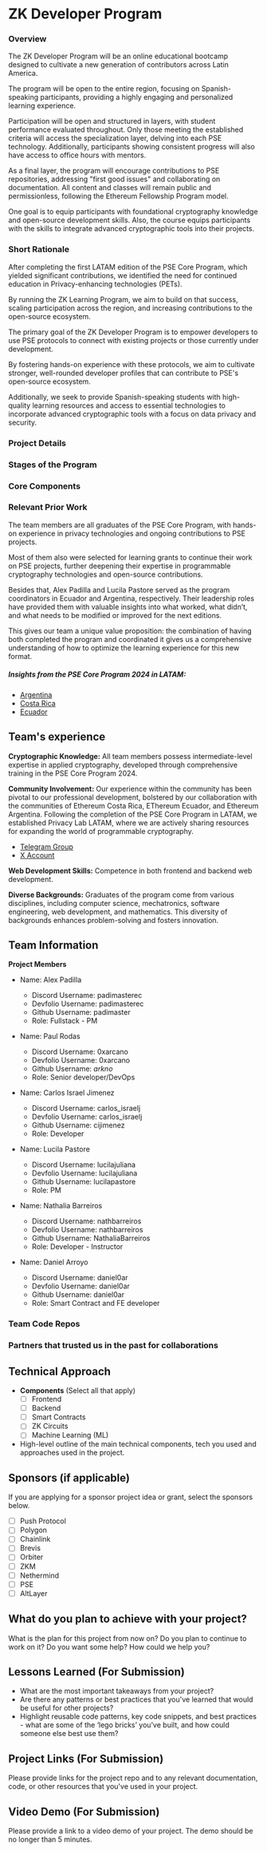 # ZK Developer Program

### Overview
The ZK Developer Program will be an online educational bootcamp designed to cultivate a new generation of contributors across Latin America.

The program will be open to the entire region, focusing on Spanish-speaking participants, providing a highly engaging and personalized learning experience. 

Participation will be open and structured in layers, with student performance evaluated throughout. Only those meeting the established criteria will access the specialization layer, delving into each PSE technology. Additionally, participants showing consistent progress will also have access to office hours with mentors.

As a final layer, the program will encourage contributions to PSE repositories, addressing "first good issues" and collaborating on documentation. All content and classes will remain public and permissionless, following the Ethereum Fellowship Program model.

One goal is to equip participants with foundational cryptography knowledge and open-source development skills. Also, the course equips participants with the skills to integrate advanced cryptographic tools into their projects.

### Short Rationale
After completing the first LATAM edition of the PSE Core Program, which yielded significant contributions, we identified the need for continued education in Privacy-enhancing technologies (PETs).

By running the ZK Learning Program, we aim to build on that success, scaling participation across the region, and increasing contributions to the open-source ecosystem.

The primary goal of the ZK Developer Program is to empower developers to use PSE protocols to connect with existing projects or those currently under development.

By fostering hands-on experience with these protocols, we aim to cultivate stronger, well-rounded developer profiles that can contribute to PSE's open-source ecosystem.

Additionally, we seek to provide Spanish-speaking students with high-quality learning resources and access to essential technologies to incorporate advanced cryptographic tools with a focus on data privacy and security.

### Project Details 

### Stages of the Program

### Core Components

### Relevant Prior Work
The team members are all graduates of the PSE Core Program, with hands-on experience in privacy technologies and ongoing contributions to PSE projects.

Most of them also were selected for learning grants to continue their work on PSE projects, further deepening their expertise in programmable cryptography technologies and open-source contributions.

Besides that, Alex Padilla and Lucila Pastore served as the program coordinators in Ecuador and Argentina, respectively. Their leadership roles have provided them with valuable insights into what worked, what didn’t, and what needs to be modified or improved for the next editions.

This gives our team a unique value proposition: the combination of having both completed the program and coordinated it gives us a comprehensive understanding of how to optimize the learning experience for this new format.

##### Insights from the PSE Core Program 2024 in LATAM:
* [Argentina](https://x.com/SebaGiraudo/status/1835346419273625922)
* [Costa Rica](https://x.com/EthereumCR/status/1829248150307020949/photo/1)
* [Ecuador](https://x.com/padimaster/status/1821706312272494824)

## Team's experience

**Cryptographic Knowledge:**  All team members possess intermediate-level expertise in applied cryptography, developed through comprehensive training in the PSE Core Program 2024.


**Community Involvement:** Our experience within the community has been pivotal to our professional development, bolstered by our collaboration with the communities of Ethereum Costa Rica, EThereum Ecuador, and Ethereum Argentina. Following the completion of the PSE Core Program in LATAM, we established Privacy Lab LATAM, where we are actively sharing resources for expanding the world of programmable cryptography.
- [Telegram Group](https://t.me/latamzk)  
- [X Account](https://x.com/latamzk)
  

**Web Development Skills:** Competence in both frontend and backend web development.


**Diverse Backgrounds:** Graduates of the program come from various disciplines, including computer science, mechatronics, software engineering, web development, and mathematics. This diversity of backgrounds enhances problem-solving and fosters innovation. 

## Team Information

**Project Members**

- Name: Alex Padilla
  - Discord Username: padimasterec
  - Devfolio Username: padimasterec
  - Github Username: padimaster
  - Role: Fullstack - PM
 
- Name: Paul Rodas
  - Discord Username: 0xarcano
  - Devfolio Username: 0xarcano
  - Github Username: _arkno_ 
  - Role: Senior developer/DevOps

- Name: Carlos Israel Jimenez 
  - Discord Username: carlos_israelj 
  - Devfolio Username: carlos_israelj 
  - Github Username: cijimenez
  - Role: Developer

- Name: Lucila Pastore 
  - Discord Username: lucilajuliana  
  - Devfolio Username: lucilajuliana
  - Github Username: lucilapastore
  - Role: PM

- Name: Nathalia Barreiros
    - Discord Username: nathbarreiros 
    - Devfolio Username: nathbarreiros
    - Github Username: NathaliaBarreiros
    - Role: Developer - Instructor

- Name: Daniel Arroyo 
    - Discord Username: daniel0ar
    - Devfolio Username: daniel0ar
    - Github Username: daniel0ar
    - Role: Smart Contract and FE developer

### Team Code Repos

### Partners that trusted us in the past for collaborations

## Technical Approach

- **Components** (Select all that apply)
  - [ ] Frontend
  - [ ] Backend
  - [ ] Smart Contracts
  - [ ] ZK Circuits
  - [ ] Machine Learning (ML)

- High-level outline of the main technical components, tech you used and approaches used in the project.

## Sponsors (if applicable)

If you are applying for a sponsor project idea or grant, select the sponsors below.

- [ ] Push Protocol
- [ ] Polygon
- [ ] Chainlink
- [ ] Brevis
- [ ] Orbiter
- [ ] ZKM
- [ ] Nethermind
- [ ] PSE
- [ ] AltLayer

## What do you plan to achieve with your project?

What is the plan for this project from now on? Do you plan to continue to work on it? Do you want some help? How could we help you?

## Lessons Learned (For Submission)

- What are the most important takeaways from your project?
- Are there any patterns or best practices that you've learned that would be useful for other projects?
- Highlight reusable code patterns, key code snippets, and best practices - what are some of the ‘lego bricks’ you’ve built, and how could someone else best use them?

## Project Links (For Submission)

Please provide links for the project repo and to any relevant documentation, code, or other resources that you've used in your project.

## Video Demo (For Submission)

Please provide a link to a video demo of your project. The demo should be no longer than 5 minutes.
